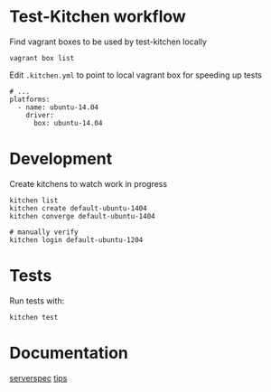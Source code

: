# Test-Kitchen workflow

Find vagrant boxes to be used by test-kitchen locally

```
vagrant box list
```

Edit `.kitchen.yml` to point to local vagrant box for speeding up tests

```
# ...
platforms:
  - name: ubuntu-14.04
    driver:
      box: ubuntu-14.04
```

# Development

Create kitchens to watch work in progress

```
kitchen list
kitchen create default-ubuntu-1404
kitchen converge default-ubuntu-1404

# manually verify
kitchen login default-ubuntu-1204
```

# Tests

Run tests with:

```
kitchen test
```

# Documentation

[serverspec](http://serverspec.org/)
[tips](http://jtimberman.housepub.org/blog/categories/quicktips/)
